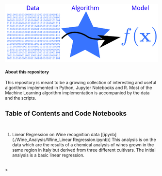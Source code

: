 ![logo](./img.png)


#### About this repository

This repository is meant to be a growing collection of interesting and useful algorithms implemented in Python, Jupyter Notebooks and R. Most of the Machine Learning algorithm implementation is accompanied by the data and the scripts. 


## Table of Contents and Code Notebooks




<br>

1. Linear Regression on Wine recognition data [[ipynb](./Wine_Analysis/Wine_Linear Regression.ipynb)] 
This analysis is on the data which are the results of a chemical analysis of wines grown in the same region in Italy but derived from three different cultivars.
The initial analysis is  a basic linear regression. 


<br>>